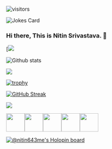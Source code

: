 <!-- ![Visitor Count](https://profile-counter.glitch.me/{minhaj4me}/count.svg) -->

![visitors](https://visitor-badge.glitch.me/badge?page_id=nitin6434me&left_color=purple&right_color=grey)

![Jokes Card](https://readme-jokes.vercel.app/api)

### Hi there, This is Nitin Srivastava. 👋

[![](https://www.linkedin.com/in/nitin-srivastava-9b0b27220/nitin6434me)

![Github stats](https://github-readme-stats.vercel.app/api?username=nitin6434me)   

<img src="https://github-readme-stats.vercel.app/api/top-langs?username=nitin6434me"/>

[![trophy](https://github-profile-trophy.vercel.app/?username=nitin6434me)](https://github.com/ryo-ma/github-profile-trophy)

[![GitHub Streak](https://github-readme-streak-stats.herokuapp.com?user=nitin6434me&theme=dark&hide_border=true)](https://git.io/streak-stats)

<img src="https://github-readme-stats.vercel.app/api/pin/?username=minhaj4me&repo=
hackerRANK-30DAYS-solution
"/>

<img height=50 src="https://cdn.jsdelivr.net/gh/devicons/devicon/icons/java/java-original.svg"/><img height=50 src="https://cdn.jsdelivr.net/gh/devicons/devicon/icons/html5/html5-original.svg" /><img height=50 src="https://cdn.jsdelivr.net/gh/devicons/devicon/icons/css3/css3-original.svg" /><img height=50 src="https://cdn.jsdelivr.net/gh/devicons/devicon/icons/git/git-plain.svg"/><img height=50 src="https://cdn.jsdelivr.net/gh/devicons/devicon/icons/github/github-original.svg"/>

[![@nitin643me's Holopin board](https://holopin.me/nitin6434me)](https://holopin.io/@nitin6434me)






